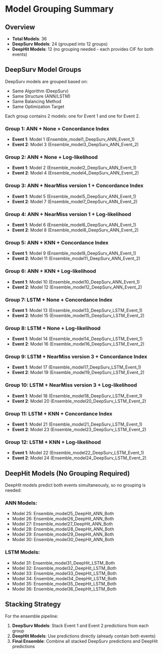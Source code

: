 # Model Grouping Summary

## Overview
- **Total Models**: 36
- **DeepSurv Models**: 24 (grouped into 12 groups)
- **DeepHit Models**: 12 (no grouping needed - each provides CIF for both events)

## DeepSurv Model Groups

DeepSurv models are grouped based on:
- Same Algorithm (DeepSurv)
- Same Structure (ANN/LSTM)
- Same Balancing Method
- Same Optimization Target

Each group contains 2 models: one for Event 1 and one for Event 2.

### Group 1: ANN + None + Concordance Index
- **Event 1**: Model 1 (Ensemble_model1_DeepSurv_ANN_Event_1)
- **Event 2**: Model 3 (Ensemble_model3_DeepSurv_ANN_Event_2)

### Group 2: ANN + None + Log-likelihood
- **Event 1**: Model 2 (Ensemble_model2_DeepSurv_ANN_Event_1)
- **Event 2**: Model 4 (Ensemble_model4_DeepSurv_ANN_Event_2)

### Group 3: ANN + NearMiss version 1 + Concordance Index
- **Event 1**: Model 5 (Ensemble_model5_DeepSurv_ANN_Event_1)
- **Event 2**: Model 7 (Ensemble_model7_DeepSurv_ANN_Event_2)

### Group 4: ANN + NearMiss version 1 + Log-likelihood
- **Event 1**: Model 6 (Ensemble_model6_DeepSurv_ANN_Event_1)
- **Event 2**: Model 8 (Ensemble_model8_DeepSurv_ANN_Event_2)

### Group 5: ANN + KNN + Concordance Index
- **Event 1**: Model 9 (Ensemble_model9_DeepSurv_ANN_Event_1)
- **Event 2**: Model 11 (Ensemble_model11_DeepSurv_ANN_Event_2)

### Group 6: ANN + KNN + Log-likelihood
- **Event 1**: Model 10 (Ensemble_model10_DeepSurv_ANN_Event_1)
- **Event 2**: Model 12 (Ensemble_model12_DeepSurv_ANN_Event_2)

### Group 7: LSTM + None + Concordance Index
- **Event 1**: Model 13 (Ensemble_model13_DeepSurv_LSTM_Event_1)
- **Event 2**: Model 15 (Ensemble_model15_DeepSurv_LSTM_Event_2)

### Group 8: LSTM + None + Log-likelihood
- **Event 1**: Model 14 (Ensemble_model14_DeepSurv_LSTM_Event_1)
- **Event 2**: Model 16 (Ensemble_model16_DeepSurv_LSTM_Event_2)

### Group 9: LSTM + NearMiss version 3 + Concordance Index
- **Event 1**: Model 17 (Ensemble_model17_DeepSurv_LSTM_Event_1)
- **Event 2**: Model 19 (Ensemble_model19_DeepSurv_LSTM_Event_2)

### Group 10: LSTM + NearMiss version 3 + Log-likelihood
- **Event 1**: Model 18 (Ensemble_model18_DeepSurv_LSTM_Event_1)
- **Event 2**: Model 20 (Ensemble_model20_DeepSurv_LSTM_Event_2)

### Group 11: LSTM + KNN + Concordance Index
- **Event 1**: Model 21 (Ensemble_model21_DeepSurv_LSTM_Event_1)
- **Event 2**: Model 23 (Ensemble_model23_DeepSurv_LSTM_Event_2)

### Group 12: LSTM + KNN + Log-likelihood
- **Event 1**: Model 22 (Ensemble_model22_DeepSurv_LSTM_Event_1)
- **Event 2**: Model 24 (Ensemble_model24_DeepSurv_LSTM_Event_2)

## DeepHit Models (No Grouping Required)

DeepHit models predict both events simultaneously, so no grouping is needed:

### ANN Models:
- Model 25: Ensemble_model25_DeepHit_ANN_Both
- Model 26: Ensemble_model26_DeepHit_ANN_Both
- Model 27: Ensemble_model27_DeepHit_ANN_Both
- Model 28: Ensemble_model28_DeepHit_ANN_Both
- Model 29: Ensemble_model29_DeepHit_ANN_Both
- Model 30: Ensemble_model30_DeepHit_ANN_Both

### LSTM Models:
- Model 31: Ensemble_model31_DeepHit_LSTM_Both
- Model 32: Ensemble_model32_DeepHit_LSTM_Both
- Model 33: Ensemble_model33_DeepHit_LSTM_Both
- Model 34: Ensemble_model34_DeepHit_LSTM_Both
- Model 35: Ensemble_model35_DeepHit_LSTM_Both
- Model 36: Ensemble_model36_DeepHit_LSTM_Both

## Stacking Strategy

For the ensemble pipeline:
1. **DeepSurv Models**: Stack Event 1 and Event 2 predictions from each group
2. **DeepHit Models**: Use predictions directly (already contain both events)
3. **Final Ensemble**: Combine all stacked DeepSurv predictions and DeepHit predictions